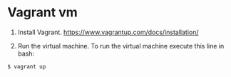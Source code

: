 # Vagrant vm

1. Install Vagrant. https://www.vagrantup.com/docs/installation/

2. Run the virtual machine. To run the virtual machine execute this line in bash:
```bash
$ vagrant up
``` 